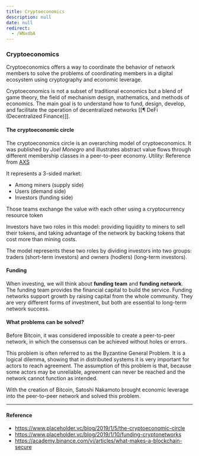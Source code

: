 ```yaml
---
title: Cryptoeconomics
description: null
date: null
redirect:
  - /WNxdbA
---
```


### Cryptoeconomics

Cryptoeconomics offers a way to coordinate the behavior of network members to solve the problems of coordinating members in a digital ecosystem using cryptography and economic leverage.

Cryptoeconomics is not a subset of traditional economics but a blend of game theory, the field of mechanism design, mathematics, and methods of economics. The main goal is to understand how to fund, design, develop, and facilitate the operation of decentralized networks [[¶ DeFi (Decentralized Finance)]].

#### The cryptoeconomic circle

The cryptoeconomics circle is an overarching model of cryptoeconomics. It was published by _Joel Monegro_ and illustrates abstract value flows through different membership classes in a peer-to-peer economy. Utility: Reference from [AXS](https://research.binance.com/en/projects/axie-infinity)

It represents a 3-sided market:

- Among miners (supply side)
- Users (demand side)
- Investors (funding side)

Those teams exchange the value with each other using a cryptocurrency resource token

Investors have two roles in this model: providing liquidity to miners to sell their tokens, and taking advantage of the network by backing tokens that cost more than mining costs.

The model represents these two roles by dividing investors into two groups: traders (short-term investors) and owners (hodlers) (long-term investors).

#### Funding

When investing, we will think about **funding team** and **funding network**. The funding team provides the financial capital to build the service. Funding networks support growth by raising capital from the whole community. They are very different forms of investment, but both are essential to long-term network success.

#### What problems can be solved?

Before Bitcoin, it was considered impossible to create a peer-to-peer network, in which the consensus can be achieved without holes or errors.

This problem is often referred to as the Byzantine General Problem. It is a logical dilemma, showing that in distributed systems it is very important for actors to reach agreement. The assumption of this problem is that, because some actors may be unreliable, agreement can never be reached and the network cannot function as intended.

With the creation of Bitcoin, Satoshi Nakamoto brought economic leverage into the peer-to-peer network and solved this problem.

---

#### Reference

- https://www.placeholder.vc/blog/2019/1/5/the-cryptoeconomic-circle
- https://www.placeholder.vc/blog/2019/1/10/funding-cryptonetworks
- https://academy.binance.com/vi/articles/what-makes-a-blockchain-secure
